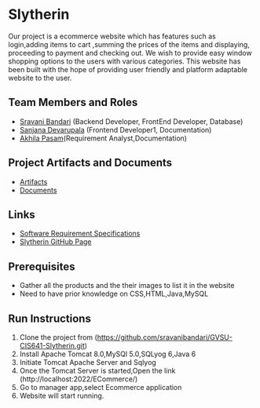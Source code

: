 # Slytherin
Our project is a ecommerce website which has features such as login,adding items to cart ,summing the prices of the items and displaying, proceeding to payment and checking out. We wish to provide easy window shopping options to the users with various categories. This website has been built with the hope of providing user friendly and platform adaptable website to the user.

## Team Members and Roles

* [Sravani Bandari](https://github.com/sravanibandari/CIS641-HW2-Bandari) (Backend Developer, FrontEnd Developer, Database)
* [Sanjana Devarupala](https://github.com/DevarupalaSanjana/-CIS641-HW2-Devarupala) (Frontend Developer1, Documentation)
* [Akhila Pasam]( https://github.com/akhila-Reddie/CIS641-HW2-pasam)(Requirement Analyst,Documentation)

## Project Artifacts and Documents
* [Artifacts](https://github.com/sravanibandari/GVSU-CIS641-Slytherin/tree/master/artifacts)
* [Documents](https://github.com/sravanibandari/GVSU-CIS641-Slytherin/tree/master/docs)

## Links
* [Software Requirement Specifications](https://github.com/sravanibandari/GVSU-CIS641-Slytherin/blob/master/docs/software_requirements_specification_final.md)
* [Slytherin GitHub Page](https://sravanibandari.github.io/GVSU-CIS641-Slytherin/)

## Prerequisites
* Gather all the products and the their images to list it in the website
* Need to have prior knowledge on CSS,HTML,Java,MySQL

## Run Instructions
  1. Clone the project from (https://github.com/sravanibandari/GVSU-CIS641-Slytherin.git)
  2. Install Apache Tomcat 8.0,MySQl 5.0,SQLyog 6,Java 6
  3. Initiate Tomcat Apache Server and Sqlyog
  4. Once the Tomcat Server is started,Open the link (http://localhost:2022/ECommerce/)
  5. Go to manager app,select Ecommerce application
  6. Website will start running.


